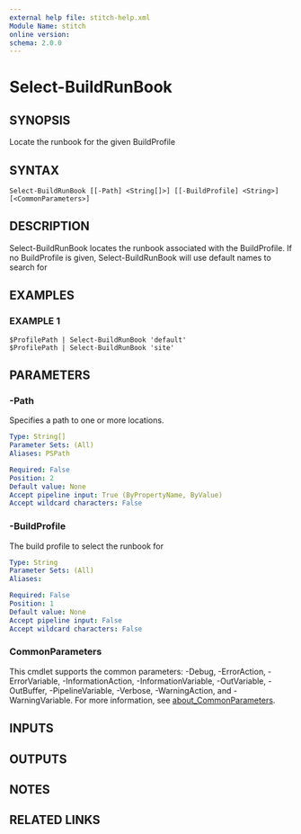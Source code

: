 ```yaml
---
external help file: stitch-help.xml
Module Name: stitch
online version:
schema: 2.0.0
---
```


# Select-BuildRunBook

## SYNOPSIS
Locate the runbook for the given BuildProfile

## SYNTAX

```
Select-BuildRunBook [[-Path] <String[]>] [[-BuildProfile] <String>] [<CommonParameters>]
```

## DESCRIPTION
Select-BuildRunBook locates the runbook associated with the BuildProfile. 
If no BuildProfile is given,
Select-BuildRunBook will use default names to search for

## EXAMPLES

### EXAMPLE 1
```
$ProfilePath | Select-BuildRunBook 'default'
$ProfilePath | Select-BuildRunBook 'site'
```

## PARAMETERS

### -Path
Specifies a path to one or more locations.

```yaml
Type: String[]
Parameter Sets: (All)
Aliases: PSPath

Required: False
Position: 2
Default value: None
Accept pipeline input: True (ByPropertyName, ByValue)
Accept wildcard characters: False
```

### -BuildProfile
The build profile to select the runbook for

```yaml
Type: String
Parameter Sets: (All)
Aliases:

Required: False
Position: 1
Default value: None
Accept pipeline input: False
Accept wildcard characters: False
```

### CommonParameters
This cmdlet supports the common parameters: -Debug, -ErrorAction, -ErrorVariable, -InformationAction, -InformationVariable, -OutVariable, -OutBuffer, -PipelineVariable, -Verbose, -WarningAction, and -WarningVariable. For more information, see [about_CommonParameters](http://go.microsoft.com/fwlink/?LinkID=113216).

## INPUTS

## OUTPUTS

## NOTES

## RELATED LINKS
